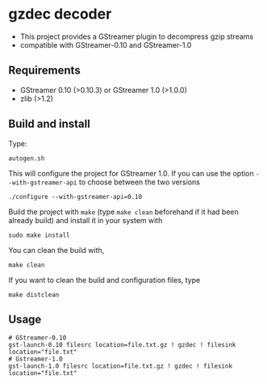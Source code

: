 # gzdec decoder

 - This project provides a GStreamer plugin to decompress gzip streams
 - compatible with GStreamer-0.10 and GStreamer-1.0

## Requirements
 - GStreamer 0.10 (>0.10.3) or GStreamer 1.0 (>1.0.0)
 - zlib (>1.2)

## Build and install

Type:
```
autogen.sh
```
This will configure the project for GStreamer 1.0. If you can use the option `--with-gstreamer-api` to choose
between the two versions

```
./configure --with-gstreamer-api=0.10
```
Build the project with `make` (type `make clean` beforehand if it had been already build)
and install it in your system with 
```
sudo make install
```

You can clean the build with, 
```
make clean
```

If you want to clean the build and configuration files, type
```
make distclean
```

## Usage

```
# GStreamer-0.10
gst-launch-0.10 filesrc location=file.txt.gz ! gzdec ! filesink location="file.txt"
# Gstreamer-1.0
gst-launch-1.0 filesrc location=file.txt.gz ! gzdec ! filesink location="file.txt"
```